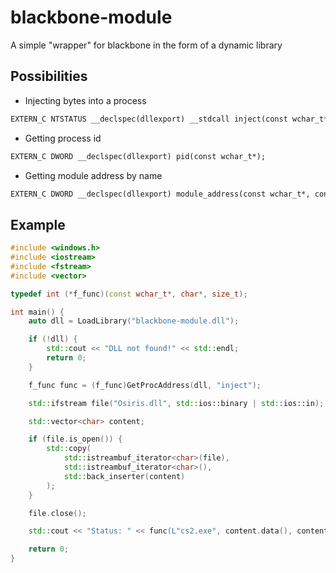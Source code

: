 # blackbone-module

A simple "wrapper" for blackbone in the form of a dynamic library

## Possibilities
+ Injecting bytes into a process 
```cpp
EXTERN_C NTSTATUS __declspec(dllexport) __stdcall inject(const wchar_t*, char*, size_t);
```
+ Getting process id
```cpp
EXTERN_C DWORD __declspec(dllexport) pid(const wchar_t*);
```

+ Getting module address by name
```cpp
EXTERN_C DWORD __declspec(dllexport) module_address(const wchar_t*, const wchar_t*);
```

## Example
```cpp
#include <windows.h>
#include <iostream>
#include <fstream>
#include <vector>

typedef int (*f_func)(const wchar_t*, char*, size_t);

int main() {
    auto dll = LoadLibrary("blackbone-module.dll");

    if (!dll) {
        std::cout << "DLL not found!" << std::endl;
        return 0;
    }

    f_func func = (f_func)GetProcAddress(dll, "inject");

    std::ifstream file("Osiris.dll", std::ios::binary | std::ios::in);

    std::vector<char> content;

    if (file.is_open()) {
        std::copy(
            std::istreambuf_iterator<char>(file),
            std::istreambuf_iterator<char>(),
            std::back_inserter(content)
        );
    }

    file.close();

    std::cout << "Status: " << func(L"cs2.exe", content.data(), content.size()) << std::endl;

    return 0;
}
```
